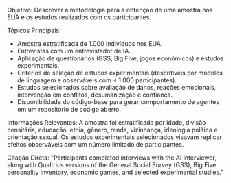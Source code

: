 Objetivo: Descrever a metodologia para a obtenção de uma amostra nos EUA e os estudos realizados com os participantes.

Tópicos Principais:
*   Amostra estratificada de 1.000 indivíduos nos EUA.
*   Entrevistas com um entrevistador de IA.
*   Aplicação de questionários (GSS, Big Five, jogos econômicos) e estudos experimentais.
*   Critérios de seleção de estudos experimentais (descritíveis por modelos de linguagem e observáveis com ≤ 1.000 participantes).
*   Estudos selecionados sobre avaliação de danos, reações emocionais, intervenção em conflitos, desumanização e confiança.
*   Disponibilidade do código-base para gerar comportamento de agentes em um repositório de código aberto.

Informações Relevantes: A amostra foi estratificada por idade, divisão censitária, educação, etnia, gênero, renda, vizinhança, ideologia política e orientação sexual. Os estudos experimentais selecionados visavam replicar efeitos observáveis com um número limitado de participantes.

Citação Direta: "Participants completed interviews with the AI interviewer, along with Qualtrics versions of the General Social Survey (GSS), Big Five personality inventory, economic games, and selected experimental studies."